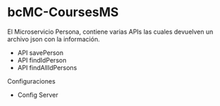 # bcMC-CoursesMS

El Microservicio Persona, contiene varias APIs las cuales devuelven un archivo json con la información.

- API savePerson
- API findIdPerson
- API findAllIdPersons


Configuraciones
- Config Server